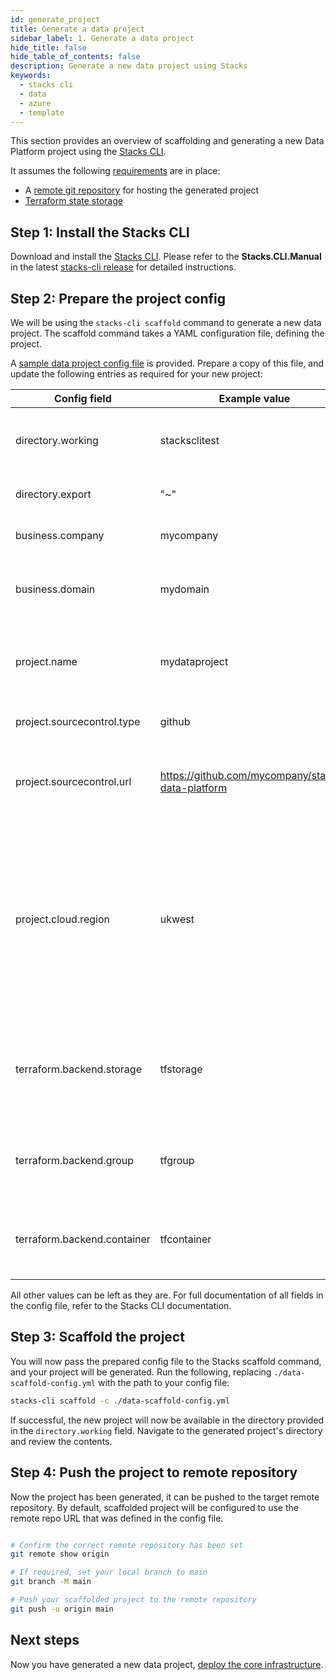 ```yaml
---
id: generate_project
title: Generate a data project
sidebar_label: 1. Generate a data project
hide_title: false
hide_table_of_contents: false
description: Generate a new data project using Stacks
keywords:
  - stacks cli
  - data
  - azure
  - template
---
```


This section provides an overview of scaffolding and generating a new Data Platform project using the [Stacks CLI](https://stacks.amido.com/docs/stackscli/about).

It assumes the following [requirements](../requirements_data_azure.md) are in place:

* A [remote git repository](../requirements_data_azure.md#git-repository) for hosting the generated project
* [Terraform state storage](../requirements_data_azure.md#terraform-state-storage)

## Step 1: Install the Stacks CLI

Download and install the [Stacks CLI](https://stacks.amido.com/docs/stackscli/about).
Please refer to the **Stacks.CLI.Manual** in the latest [stacks-cli release](https://github.com/ensono/stacks-cli/releases) for detailed instructions.

## Step 2: Prepare the project config

We will be using the `stacks-cli scaffold` command to generate a new data project. The scaffold command takes a YAML configuration file, defining the project.

A [sample data project config file](https://github.com/Ensono/stacks-azure-data/blob/feat/6809-stacks-cli-yaml-template/stacks-cli/data-scaffold-example.yml) is provided. Prepare a copy of this file, and update the following entries as required for your new project:

| Config field | Example value | Description |
| ----- | ----- | ----- |
| directory.working | stacksclitest | Target directory for the scaffolded project |
| directory.export | "~" | Path to your Stacks CLI installation |
| business.company | mycompany | Used for resource naming |
| business.domain | mydomain | Used for environment & Terraform state key naming |
| project.name | mydataproject | Name of project created & used for resource naming |
| project.sourcecontrol.type | github | Remote repository type. |
| project.sourcecontrol.url | https://github.com/mycompany/stacks-data-platform | Used for setting up the remote repository - see [Git repository](../requirements_data_azure.md#git-repository). |
| project.cloud.region | ukwest | The Azure region you'll be deploying into. Using the Azure CLI, you can use `az account list-locations -o Table` to see available region names. |
| terraform.backend.storage | tfstorage | Storage account name for Terraform state - see [Terraform state storage](../requirements_data_azure.md#terraform-state-storage). |
| terraform.backend.group | tfgroup | Resource group account name for Terraform state. |
| terraform.backend.container | tfcontainer | Container name account name for Terraform state. |

All other values can be left as they are. For full documentation of all fields in the config file, refer to the Stacks CLI documentation.

## Step 3: Scaffold the project

You will now pass the prepared config file to the Stacks scaffold command, and your project will be generated. Run the following, replacing `./data-scaffold-config.yml` with the path to your config file:

```bash
stacks-cli scaffold -c ./data-scaffold-config.yml
```

If successful, the new project will now be available in the directory provided in the `directory.working` field. Navigate to the generated project's directory and review the contents.

## Step 4: Push the project to remote repository

Now the project has been generated, it can be pushed to the target remote repository. By default, scaffolded project will be configured to use the remote repo URL that was defined in the config file.

```bash

# Confirm the correct remote repository has been set
git remote show origin

# If required, set your local branch to main
git branch -M main

# Push your scaffolded project to the remote repository
git push -u origin main

```

## Next steps

Now you have generated a new data project, [deploy the core infrastructure](core_data_platform_deployment_azure.md).
